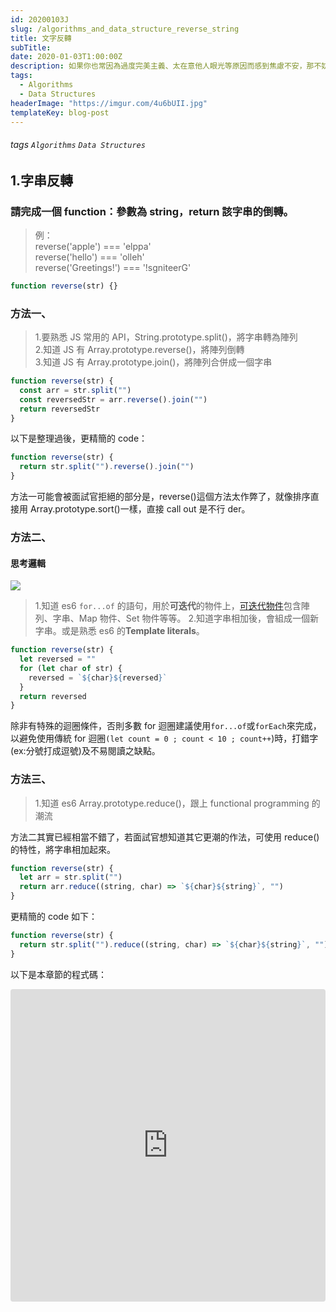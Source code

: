 ```yaml
---
id: 20200103J
slug: /algorithms_and_data_structure_reverse_string
title: 文字反轉
subTitle:
date: 2020-01-03T1:00:00Z
description: 如果你也常因為過度完美主義、太在意他人眼光等原因而感到焦慮不安，那不妨參考看看 5 個心態調整的方法，這些是我自己也還在不斷練習的，讓我們一起與焦慮共處、更溫柔平衡的面對人生！。
tags:
  - Algorithms
  - Data Structures
headerImage: "https://imgur.com/4u6bUII.jpg"
templateKey: blog-post
---
```


###### tags `Algorithms` `Data Structures`

## 1.字串反轉

### 請完成一個 function：參數為 string，return 該字串的倒轉。

> 例：<br>
> reverse('apple') === 'elppa'<br>
> reverse('hello') === 'olleh'<br>
> reverse('Greetings!') === '!sgniteerG'

```javascript
function reverse(str) {}
```

### 方法一、

> 1.要熟悉 JS 常用的 API，String.prototype.split()，將字串轉為陣列<br> 2.知道 JS 有 Array.prototype.reverse()，將陣列倒轉<br> 3.知道 JS 有 Array.prototype.join()，將陣列合併成一個字串<br>

```javascript
function reverse(str) {
  const arr = str.split("")
  const reversedStr = arr.reverse().join("")
  return reversedStr
}
```

以下是整理過後，更精簡的 code：

```javascript
function reverse(str) {
  return str.split("").reverse().join("")
}
```

方法一可能會被面試官拒絕的部分是，reverse()這個方法太作弊了，就像排序直接用 Array.prototype.sort()一樣，直接 call out 是不行 der。

### 方法二、

#### 思考邏輯

![](https://i.imgur.com/PLrqfZD.png)

> 1.知道 es6 `for...of` 的語句，用於**可迭代**的物件上，[可迭代物件](https://jiepeng.me/2018/04/19/iterable-and-iterator-in-javascript)包含陣列、字串、Map 物件、Set 物件等等。 2.知道字串相加後，會組成一個新字串。或是熟悉 es6 的**Template literals**。

```javascript
function reverse(str) {
  let reversed = ""
  for (let char of str) {
    reversed = `${char}${reversed}`
  }
  return reversed
}
```

除非有特殊的迴圈條件，否則多數 for 迴圈建議使用`for...of`或`forEach`來完成，以避免使用傳統 for 迴圈`(let count = 0 ; count < 10 ; count++`)時，打錯字(ex:分號打成逗號)及不易閱讀之缺點。

### 方法三、

> 1.知道 es6 Array.prototype.reduce()，跟上 functional programming 的潮流

方法二其實已經相當不錯了，若面試官想知道其它更潮的作法，可使用 reduce()的特性，將字串相加起來。

```javascript
function reverse(str) {
  let arr = str.split("")
  return arr.reduce((string, char) => `${char}${string}`, "")
}
```

更精簡的 code 如下：

```javascript
function reverse(str) {
  return str.split("").reduce((string, char) => `${char}${string}`, "")
}
```

以下是本章節的程式碼：

<iframe
    src="https://codesandbox.io/embed/beautiful-ardinghelli-riss5?fontsize=14&hidenavigation=1&module=%2Fsrc%2Fexercise%2Freversestring%2Findex.js&previewwindow=tests&theme=dark"
    style="width:100%; height:500px; border:0; border-radius: 4px; overflow:hidden;"
    title="beautiful-ardinghelli-riss5"
    allow="geolocation; microphone; camera; midi; vr; accelerometer; gyroscope; payment; ambient-light-sensor; encrypted-media; usb"
    sandbox="allow-modals allow-forms allow-popups allow-scripts allow-same-origin"
></iframe>
